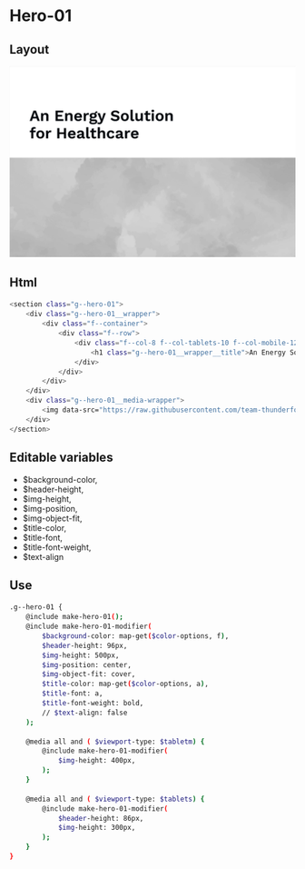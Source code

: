 # Hero-01

## Layout

![alt text][hero-01]

[hero-01]: /src/img/global-components/hero/hero-01.png

## Html

```sh
<section class="g--hero-01">
    <div class="g--hero-01__wrapper">
        <div class="f--container">
            <div class="f--row">
                <div class="f--col-8 f--col-tablets-10 f--col-mobile-12">
                    <h1 class="g--hero-01__wrapper__title">An Energy Solution for Healthcare</h1>
                </div>
            </div>
        </div>
    </div>
    <div class="g--hero-01__media-wrapper">
        <img data-src="https://raw.githubusercontent.com/team-thunderfoot/ui/main/src/img/global-components/bg-placeholder.jpg" src="/src/img/global-components/bg-placeholder.jpg" alt="alt text" class="g--hero-01__media-wrapper__media g--lazy-01">
    </div>
</section>
```

## Editable variables

- $background-color,
- $header-height,
- $img-height,
- $img-position,
- $img-object-fit,
- $title-color,
- $title-font,
- $title-font-weight,
- $text-align

## Use

```sh
.g--hero-01 {
    @include make-hero-01();
    @include make-hero-01-modifier(
        $background-color: map-get($color-options, f),
        $header-height: 96px,
        $img-height: 500px,
        $img-position: center,
        $img-object-fit: cover,
        $title-color: map-get($color-options, a),
        $title-font: a,
        $title-font-weight: bold,
        // $text-align: false
    );

    @media all and ( $viewport-type: $tabletm) {
        @include make-hero-01-modifier(
            $img-height: 400px,
        );
    }

    @media all and ( $viewport-type: $tablets) {
        @include make-hero-01-modifier(
            $header-height: 86px,
            $img-height: 300px,
        );
    }
}
```
